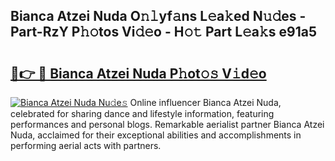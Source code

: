 ## Bianca Atzei Nuda O𝚗𝚕yf𝚊ns L𝚎a𝚔ed N𝚞𝚍es - Part-RzY P𝚑𝚘tos Vi𝚍𝚎o - H𝚘𝚝 Part L𝚎a𝚔s e91a5

# <h2><a href="http://kf0shvp.oniu.top/?m=Bianca+Atzei+Nuda">🔗👉 🔴 Bianca Atzei Nuda P𝚑ot𝚘𝚜 V𝚒d𝚎o</a></h2>

[![Bianca Atzei Nuda Nu𝚍e𝚜](https://i.imgur.com/0qMVB7G.gif)](http://kf0shvp.oniu.top/?m=Bianca+Atzei+Nuda)
Online influencer Bianca Atzei Nuda, celebrated for sharing dance and lifestyle information, featuring performances and personal blogs. Remarkable aerialist partner Bianca Atzei Nuda, acclaimed for their exceptional abilities and accomplishments in performing aerial acts with partners.  
